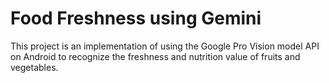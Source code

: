 # Food Freshness using Gemini
This project is an implementation of using the Google Pro Vision model API on Android to recognize the freshness and nutrition value of fruits and vegetables.
